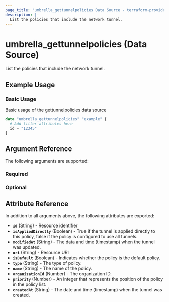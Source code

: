 ```yaml
---
page_title: "umbrella_gettunnelpolicies Data Source - terraform-provider-umbrella"
description: |-
  List the policies that include the network tunnel.
---
```


# umbrella_gettunnelpolicies (Data Source)

List the policies that include the network tunnel.

## Example Usage


### Basic Usage

Basic usage of the gettunnelpolicies data source

```terraform
data "umbrella_gettunnelpolicies" "example" {
  # Add filter attributes here
  id = "12345"
}
```



## Argument Reference

The following arguments are supported:

### Required



### Optional



## Attribute Reference

In addition to all arguments above, the following attributes are exported:

- **`id`** (String) - Resource identifier
- **`isAppliedDirectly`** (Boolean) - True if the tunnel is applied directly to this policy, false if the policy is configured to use all tunnels.
- **`modifiedAt`** (String) - The data and time (timestamp) when the tunnel was updated.
- **`uri`** (String) - Resource URI
- **`isDefault`** (Boolean) - Indicates whether the policy is the default policy.
- **`type`** (String) - The type of policy.
- **`name`** (String) - The name of the policy.
- **`organizationId`** (Number) - The organization ID.
- **`priority`** (Number) - An integer that represents the position of the policy in the policy list.
- **`createdAt`** (String) - The date and time (timestamp) when the tunnel was created.



